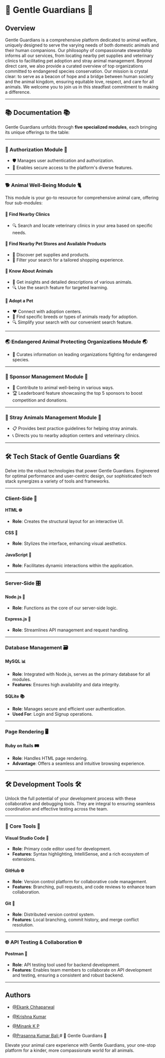
# 🐾 Gentle Guardians 🐾

## Overview

Gentle Guardians is a comprehensive platform dedicated to animal welfare, uniquely designed to serve the varying needs of both domestic animals and their human companions. Our philosophy of compassionate stewardship informs all our services, from locating nearby pet supplies and veterinary clinics to facilitating pet adoption and stray animal management. Beyond direct care, we also provide a curated overview of top organizations committed to endangered species conservation. Our mission is crystal clear: to serve as a beacon of hope and a bridge between human society and the animal kingdom, ensuring equitable love, respect, and care for all animals. We welcome you to join us in this steadfast commitment to making a difference.





---

## 📚 Documentation 📚

Gentle Guardians unfolds through **five specialized modules**, each bringing its unique offerings to the table:

---

### 🔐 Authorization Module 🔐

- 🛡 Manages user authentication and authorization.
- 🎯 Enables secure access to the platform's diverse features.

---

### 🐕 Animal Well-Being Module 🐈

This module is your go-to resource for comprehensive animal care, offering four sub-modules:

#### 🏥 Find Nearby Clinics

- 🔍 Search and locate veterinary clinics in your area based on specific needs.

#### 🛒 Find Nearby Pet Stores and Available Products

- 🎁 Discover pet supplies and products.
- 🧐 Filter your search for a tailored shopping experience.

#### 📘 Know About Animals

- 🐾 Get insights and detailed descriptions of various animals.
- 🔍 Use the search feature for targeted learning.

#### 🏡 Adopt a Pet

- ❤️ Connect with adoption centers.
- 🐶 Find specific breeds or types of animals ready for adoption.
- 🔍 Simplify your search with our convenient search feature.

---

### 🌏 Endangered Animal Protecting Organizations Module 🌏

- 🦏 Curates information on leading organizations fighting for endangered species.

---

### 💸 Sponsor Management Module 💸

- 🥇 Contribute to animal well-being in various ways.
- 🏆 Leaderboard feature showcasing the top 5 sponsors to boost competition and donations.

---

### 🐾 Stray Animals Management Module 🐾

- 📋 Provides best practice guidelines for helping stray animals.
- 📞 Directs you to nearby adoption centers and veterinary clinics.

---
## 🛠️ Tech Stack of Gentle Guardians 🛠️

Delve into the robust technologies that power Gentle Guardians. Engineered for optimal performance and user-centric design, our sophisticated tech stack synergizes a variety of tools and frameworks.

---

### Client-Side 🎨

#### HTML 🌐
- **Role**: Creates the structural layout for an interactive UI.

#### CSS 🎨
- **Role**: Stylizes the interface, enhancing visual aesthetics.

#### JavaScript 🚀
- **Role**: Facilitates dynamic interactions within the application.

----

### Server-Side 🎛️

#### Node.js 📡
- **Role**: Functions as the core of our server-side logic.

#### Express.js 🚂
- **Role**: Streamlines API management and request handling.

---

### Database Management 🗃️

#### MySQL 📊
- **Role**: Integrated with Node.js, serves as the primary database for all modules.
- **Features**: Ensures high availability and data integrity.

#### SQLite 📚
- **Role**: Manages secure and efficient user authentication.
- **Used For**: Login and Signup operations.

---

### Page Rendering 🖥️

#### Ruby on Rails 🛤️
- **Role**: Handles HTML page rendering.
- **Advantage**: Offers a seamless and intuitive browsing experience.

---
## 🛠️ Development Tools 🛠️

Unlock the full potential of your development process with these collaborative and debugging tools. They are integral to ensuring seamless coordination and effective testing across the team.

---

### 🎯 Core Tools 🎯

#### Visual Studio Code 📝
- **Role**: Primary code editor used for development.
- **Features**: Syntax highlighting, IntelliSense, and a rich ecosystem of extensions.

#### GitHub 🌐
- **Role**: Version control platform for collaborative code management.
- **Features**: Branching, pull requests, and code reviews to enhance team collaboration.

#### Git 🔄
- **Role**: Distributed version control system.
- **Features**: Local branching, commit history, and merge conflict resolution.

---

### 🌐 API Testing & Collaboration 🌐

#### Postman 💌
- **Role**: API testing tool used for backend development.
- **Features**: Enables team members to collaborate on API development and testing, ensuring a consistent and robust backend.

---
## Authors

- [@Ekank Chhaparwal](https://github.com/ekankchhaparwal)

- [@Krishna Kumar](https://github.com/krishna-9394)

- [@Minank K P](https://github.com/Minank-KP)

- [@Prasanna Kumar Bali ](https://github.com/prasannakumarbali)# 🐾 Gentle Guardians 🐾

Elevate your animal care experience with Gentle Guardians, your one-stop platform for a kinder, more compassionate world for all animals.
